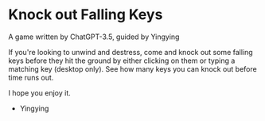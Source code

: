 # Knock out Falling Keys
A game written by ChatGPT-3.5, guided by Yingying

If you're looking to unwind and destress, come and knock out some falling keys before they hit the ground by either clicking on them or typing a matching key (desktop only). See how many keys you can knock out before time runs out. 

I hope you enjoy it.

- Yingying
